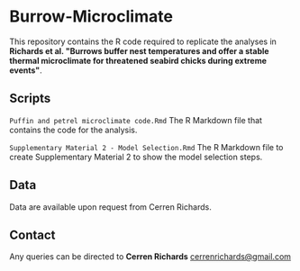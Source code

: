 # Burrow-Microclimate

This repository contains the R code required to replicate the analyses in **Richards et al. "Burrows buffer nest temperatures and offer a stable thermal microclimate for threatened seabird chicks during extreme events"**.

## Scripts
`Puffin and petrel microclimate code.Rmd` The R Markdown file that contains the code for the analysis.

`Supplementary Material 2 - Model Selection.Rmd` The R Markdown file to create Supplementary Material 2 to show the model selection steps.


## Data
Data are available upon request from Cerren Richards. 


## Contact
Any queries can be directed to **Cerren Richards** cerrenrichards@gmail.com
